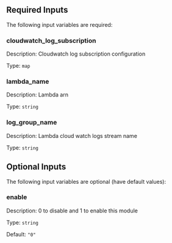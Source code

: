 ## Required Inputs

The following input variables are required:

### cloudwatch\_log\_subscription

Description: Cloudwatch log subscription configuration

Type: `map`

### lambda\_name

Description: Lambda arn

Type: `string`

### log\_group\_name

Description: Lambda cloud watch logs stream name

Type: `string`

## Optional Inputs

The following input variables are optional (have default values):

### enable

Description: 0 to disable and 1 to enable this module

Type: `string`

Default: `"0"`

